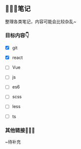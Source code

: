 ## 🥝🍓🍍笔记

整理各类笔记，内容可能会比较杂乱~

### 目标内容👇

* [X] git
* [X] react
* [ ] Vue
* [ ] js
* [ ] es6
* [ ] scss
* [ ] less
* [ ] ts



### 其他链接🚀🚀🚀

~待补充
